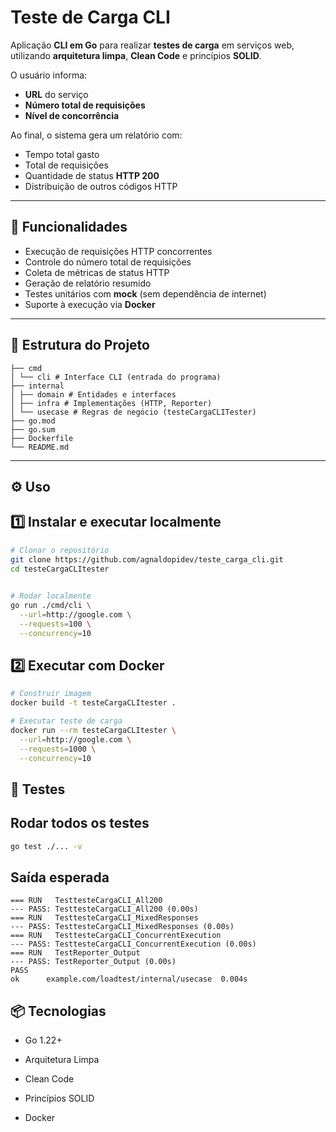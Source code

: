 # Teste de Carga CLI

Aplicação **CLI em Go** para realizar **testes de carga** em serviços web, utilizando **arquitetura limpa**, **Clean Code** e princípios **SOLID**.

O usuário informa:
- **URL** do serviço
- **Número total de requisições**
- **Nível de concorrência**

Ao final, o sistema gera um relatório com:
- Tempo total gasto
- Total de requisições
- Quantidade de status **HTTP 200**
- Distribuição de outros códigos HTTP

---

## 🚀 Funcionalidades

- Execução de requisições HTTP concorrentes
- Controle do número total de requisições
- Coleta de métricas de status HTTP
- Geração de relatório resumido
- Testes unitários com **mock** (sem dependência de internet)
- Suporte à execução via **Docker**

---

## 📂 Estrutura do Projeto
```
├── cmd
│ └── cli # Interface CLI (entrada do programa)
├── internal
│ ├── domain # Entidades e interfaces
│ ├── infra # Implementações (HTTP, Reporter)
│ └── usecase # Regras de negócio (testeCargaCLITester)
├── go.mod
├── go.sum
├── Dockerfile
└── README.md
```

---

## ⚙️ Uso

## 1️⃣ Instalar e executar localmente
```bash
# Clonar o repositório
git clone https://github.com/agnaldopidev/teste_carga_cli.git
cd testeCargaCLItester
 

# Rodar localmente
go run ./cmd/cli \
  --url=http://google.com \
  --requests=100 \
  --concurrency=10
``` 
## 2️⃣  Executar com Docker
```bash
# Construir imagem
docker build -t testeCargaCLItester .

# Executar teste de carga
docker run --rm testeCargaCLItester \
  --url=http://google.com \
  --requests=1000 \
  --concurrency=10
``` 
## 🧪 Testes
## Rodar todos os testes
```bash
go test ./... -v
``` 
## Saída esperada
```
=== RUN   TesttesteCargaCLI_All200
--- PASS: TesttesteCargaCLI_All200 (0.00s)
=== RUN   TesttesteCargaCLI_MixedResponses
--- PASS: TesttesteCargaCLI_MixedResponses (0.00s)
=== RUN   TesttesteCargaCLI_ConcurrentExecution
--- PASS: TesttesteCargaCLI_ConcurrentExecution (0.00s)
=== RUN   TestReporter_Output
--- PASS: TestReporter_Output (0.00s)
PASS
ok      example.com/loadtest/internal/usecase  0.004s
```

## 📦 Tecnologias

- Go 1.22+

- Arquitetura Limpa

- Clean Code

- Princípios SOLID

- Docker
